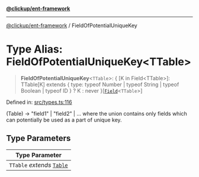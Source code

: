 [**@clickup/ent-framework**](../README.md)

***

[@clickup/ent-framework](../globals.md) / FieldOfPotentialUniqueKey

# Type Alias: FieldOfPotentialUniqueKey\<TTable\>

> **FieldOfPotentialUniqueKey**\<`TTable`\>: \{ \[K in Field\<TTable\>\]: TTable\[K\] extends \{ type: typeof Number \| typeof String \| typeof Boolean \| typeof ID \} ? K : never \}\[[`Field`](Field.md)\<`TTable`\>\]

Defined in: [src/types.ts:116](https://github.com/clickup/ent-framework/blob/master/src/types.ts#L116)

(Table) -> "field1" | "field2" | ... where the union contains only fields
which can potentially be used as a part of unique key.

## Type Parameters

| Type Parameter |
| ------ |
| `TTable` *extends* [`Table`](Table.md) |
